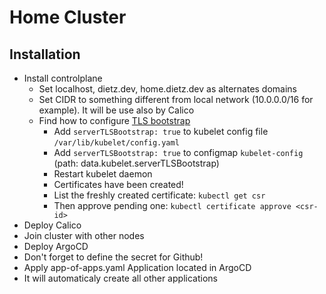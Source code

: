 # Home Cluster

## Installation

- Install controlplane
  - Set localhost, dietz.dev, home.dietz.dev as alternates domains
  - Set CIDR to something different from local network (10.0.0.0/16 for example). It will be use also by Calico
  - Find how to configure [TLS bootstrap](https://kubernetes.io/docs/setup/production-environment/tools/kubeadm/troubleshooting-kubeadm/#cannot-use-the-metrics-server-securely-in-a-kubeadm-cluster)
    - Add `serverTLSBootstrap: true` to kubelet config file `/var/lib/kubelet/config.yaml`
    - Add `serverTLSBootstrap: true` to configmap `kubelet-config` (path: data.kubelet.serverTLSBootstrap)
    - Restart kubelet daemon
    - Certificates have been created!
    - List the freshly created certificate: `kubectl get csr`
    - Then approve pending one: `kubectl certificate approve <csr-id>`
- Deploy Calico
- Join cluster with other nodes
- Deploy ArgoCD
- Don't forget to define the secret for Github!
- Apply app-of-apps.yaml Application located in ArgoCD
- It will automaticaly create all other applications

